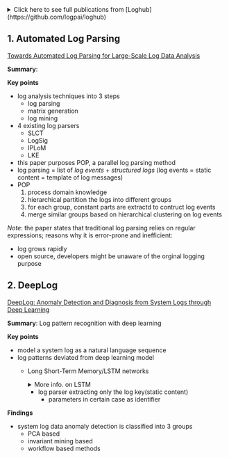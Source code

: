 
<details>
<summary>Click here to see full publications from [Loghub](https://github.com/logpai/loghub)</summary>
<p>

##### Publications using loghub datasets	
+ [**CCS'17**] Min Du, Feifei Li, Guineng Zheng, Vivek Srikumar. [DeepLog: Anomaly Detection and Diagnosis from System Logs through Deep Learning](https://acmccs.github.io/papers/p1285-duA.pdf). ACM Conference on Computer and Communications Security (CCS), 2017.
+ [**TDSC'17**] Pinjia He, Jieming Zhu, Shilin He, Jian Li, Michael R. Lyu. [Towards Automated Log Parsing for Large-Scale Log Data Analysis](http://jiemingzhu.github.io/pub/pjhe_tdsc2017.pdf). IEEE Transactions on Dependable and Secure Computing (TDSC), 2017.
+ [**ICWS'17**] Pinjia He, Jieming Zhu, Zibin Zheng, Michael R. Lyu. [Drain: An Online Log Parsing Approach with Fixed Depth Tree](http://jiemingzhu.github.io/pub/pjhe_icws2017.pdf). IEEE International Conference on Web Services (ICWS), 2017.
+ [**ICSE'16**] Qingwei Lin, Hongyu Zhang, Jian-Guang Lou, Yu Zhang, Xuewei Chen. [Log Clustering Based Problem Identification for Online Service Systems](http://ieeexplore.ieee.org/document/7883294/). International Conference on Software Engineering (ICSE), 2016.
+ [**DSN'16**] Pinjia He, Jieming Zhu, Shilin He, Jian Li, Michael R. Lyu. [An Evaluation Study on Log Parsing and Its Use in Log Mining](http://jiemingzhu.github.io/pub/pjhe_dsn2016.pdf). IEEE/IFIP International Conference on Dependable Systems and Networks (DSN), 2016.
+ [**ISSRE'16**] Shilin He, Jieming Zhu, Pinjia He, Michael R. Lyu. [Experience Report: System Log Analysis for Anomaly Detection](http://jiemingzhu.github.io/pub/slhe_issre2016.pdf). IEEE International Symposium on Software Reliability Engineering (ISSRE), 2016.
+ [**KDD'09**] Adetokunbo Makanju, A. Nur Zincir-Heywood, Evangelos E. Milios. [Clustering Event Logs Using Iterative Partitioning](http://citeseerx.ist.psu.edu/viewdoc/download?doi=10.1.1.503.7668&rep=rep1&type=pdf). ACM SIGKDD International Conference on Knowledge Discovery and Data Mining (KDD), 2009.
+ [**SOSP'09**] Wei Xu, Ling Huang, Armando Fox, David A. Patterson, Michael I. Jordan. [Detecting Large-Scale System Problems by Mining Console Logs](https://www.sigops.org/sosp/sosp09/papers/xu-sosp09.pdf). ACM Symposium on Operating Systems Principles (SOSP), 2009. 
+ [**DSN'07**] Adam J. Oliner, Jon Stearley. [What Supercomputers Say: A Study of Five System Logs](http://ieeexplore.ieee.org/document/4273008/). IEEE/IFIP International Conference on Dependable Systems and Networks (DSN), 2007.

</p>
</details>

## 1. Automated Log Parsing
[Towards Automated Log Parsing for Large-Scale Log Data Analysis](http://jiemingzhu.github.io/pub/pjhe_tdsc2017.pdf)

**Summary**:

**Key points**
	
* log analysis techniques into 3 steps
	* log parsing	
	* matrix generation
	* log mining
* 4 existing log parsers
	* SLCT
	* LogSig
	* IPLoM
	* LKE
* this paper purposes POP, a parallel log parsing method
* log parsing = list of _log events_ + _structured logs_ (log events = static content = template of log messages)
* POP 
	1. process domain knowledge
	2. hierarchical partition the logs into different groups
	3. for each group, constant parts are extractd to contruct log events
	4. merge similar groups based on hierarchical clustering on log events 

*Note*: the paper states that traditional log parsing relies on regular expressions; reasons why it is error-prone and inefficient:

* log grows rapidly
* open source, developers might be unaware of the orginal logging purpose


## 2. DeepLog

[DeepLog: Anomaly Detection and Diagnosis from System Logs through Deep Learning](https://acmccs.github.io/papers/p1285-duA.pdf)

**Summary**: Log pattern recognition with deep learning
	
**Key points**

* model a system log as a natural language sequence
* log patterns deviated from deep learning model 
	* Long Short-Term Memory/LSTM networks 
	
		<details>
		<summary>More info. on LSTM</summary>
		<p>	
		
					RNN = a deep learning model that forwards the output of a layer to the next input 
					LSTM network = instace of Recurrent Neural Network/RNN = used to solve 'the vanishing gradient' problem as a gating unit = which makes the decision of forgetting and remembering the input for future timestamps
					'the vanishing gradient' = the earlier layers of the network are the slowest to train = expotential small gradient = small update to the next layer = barely moving the weight
					'gradient' = rate at which cost changes with respect to weight or bias 
					cost = generated output - actual output
					
					Neural networks composed of: 
						1) input layer
						2) hidden layer
						3) output layer
					Neural networks = classifier by using, for example, forward progation; = for more complex example, it serves for pattern recognition (ie. deep net for facial recognition)
						
		* [The vanishing gradient](https://youtu.be/SKMpmAOUa2Q)
		* [Which deep network to use](https://www.youtube.com/watch?v=JjZDoojyzXQ)
		</p>
		</details>

		* log parser extracting only the log key(static content)
			* parameters in certain case as identifier
	
	
**Findings**

* system log data anomaly detection is classified into 3 groups
	* PCA based
	* invariant mining based
	* workflow based methods

